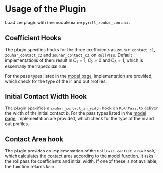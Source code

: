 # Usage of the Plugin

Load the plugin with the module name `pyroll_zouhar_contact`.

## Coefficient Hooks

The plugin specifies hooks for the three coefficients as `zouhar_contact_c1`, `zouhar_contact_c2`
and `zouhar_contact_c3`. on `RollPass`. Default implementations of them result in $`C_1 = 1`$, $`C_2 = 0`$ and
$`C_3 = 1`$, which is essentially the trapezoidal rule.

For the pass types listed in the [model page](model.md), implementation are provided, which check for the type of the in
and out profiles.

## Initial Contact Width Hook

The plugin specifies a `zouhar_contact_in_width` hook on `RollPass`, to deliver the width of the initial contact $`b`$.
For the pass types listed in the [model page](model.md), implementation are provided, which check for the type of the in
and out profiles.

## Contact Area hook

The plugin provides an implementation of the `RollPass.contact_area` hook, which calculates the contact area according
to the [model](model.md) function. It asks the roll pass for coefficients and initial width. If one of these is not
available, the function returns `None`.